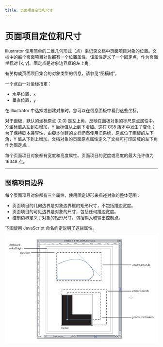 ```yaml
---
title: 页面项目定位和尺寸
---
```

# 页面项目定位和尺寸

Illustrator 使用简单的二维几何形式（点）来记录文档中页面项目对象的位置。文档中的每个页面项目对象都有一个位置属性，该属性定义了一个固定点，作为页面坐标对 [x, y]。固定点是对象边界框的左上角。

有关构成页面项目集合的对象类型的信息，请参见“图稿树”。

一个点由一对坐标指定：

- 水平位置，`x`
- 垂直位置，`y`

在 Illustrator 中选择或创建对象时，您可以在信息面板中看到这些坐标。

对于画板，默认的坐标原点 (0,0) 是左上角，反映在画板对象的标尺原点属性中。X 坐标值从左到右增加，Y 坐标值从上到下增加。这在 CS5 版本中发生了变化；为了保持脚本兼容性，由脚本创建的文档仍然使用旧系统，原点位于画板的左下角，Y 值从下到上增加。文档对象的页面原点属性定义了文档可打印区域的左下角作为固定点。

每个页面项目对象都有宽度和高度属性。页面项目的宽度或高度的最大允许值为 16348 点。

---

## 图稿项目边界

每个页面项目对象都有三个属性，使用固定矩形来描述对象的整体范围：

- 页面项目的几何边界是对象边界框的矩形尺寸，不包括描边宽度。
- 页面项目的可见边界是对象的尺寸，包括任何描边宽度。
- 控制边界定义了对象的矩形尺寸，包括输入和输出控制点。

下图使用 JavaScript 命名约定说明了这些属性。

![图稿项目边界](../_static/artItemBounds.jpg)
